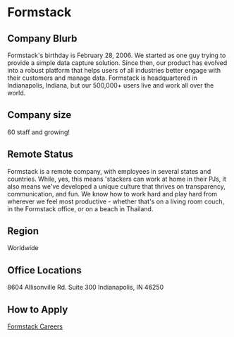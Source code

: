 # Formstack

## Company Blurb

Formstack's birthday is February 28, 2006. We started as one guy trying to provide a simple data capture solution. Since then, our product has evolved into a robust platform that helps users of all industries better engage with their customers and manage data. Formstack is headquartered in Indianapolis, Indiana, but our 500,000+ users live and work all over the world.

## Company size

60 staff and growing!

## Remote Status

Formstack is a remote company, with employees in several states and countries. While, yes, this means 'stackers can work at home in their PJs, it also means we've developed a unique culture that thrives on transparency, communication, and fun. We know how to work hard and play hard from wherever we feel most productive - whether that's on a living room couch, in the Formstack office, or on a beach in Thailand.

## Region

Worldwide

## Office Locations

8604 Allisonville Rd. Suite 300
Indianapolis, IN 46250

## How to Apply

[Formstack Careers](https://www.formstack.com/careers)
